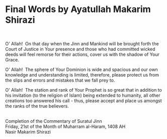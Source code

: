 Final Words by Ayatullah Makarim Shirazi
========================================

 

O' Allah!  On that day when the Jinn and Mankind will be brought forth
the Court of Justice in Your presence and those who had committed wicked
deeds will feel remorse for their actions, cover us with the shadow of
Your Grace.

O' Allah!  The sphere of Your Dominion is wide and spacious and our own
knowledge and understanding is limited, therefore, please protect us
from the slips and errors and mistakes that we fall prey to.

O' Allah!  The station and rank of Your Prophet is so great that in
addition to his invitation (to the religion of Islam) being extended to
humanity, all other creations too answered his call - thus, please
accept and place us amongst the ranks of the true believers.

   
 Completion of the Commentary of Suratul Jinn  
 Friday, 21st of the Month of Muharram al-Haram, 1408 AH  
 Nasir Makarim Shirazi  
    
   


